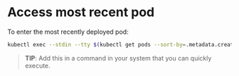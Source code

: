 [
  id: kubernetes-access-newest-pod
  tags:
    - shell
    - debugging
  locations:
]: #

# Access most recent pod

To enter the most recently deployed pod:

````bash
kubectl exec --stdin --tty $(kubectl get pods --sort-by=.metadata.creationTimestamp -o=jsonpath='{.items[-1].metadata.name}') -- /bin/bash
````

> **TIP**: Add this in a command in your system that you can quickly execute.